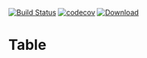 [![Build Status](https://travis-ci.org/adsamcik/Table.svg?branch=master)](https://travis-ci.org/adsamcik/Table)
[![codecov](https://codecov.io/gh/adsamcik/Table/branch/master/graph/badge.svg)](https://codecov.io/gh/adsamcik/Table)
[ ![Download](https://api.bintray.com/packages/adsamcik/android-components/table/images/download.svg) ](https://bintray.com/adsamcik/android-components/table/_latestVersion)

# Table
